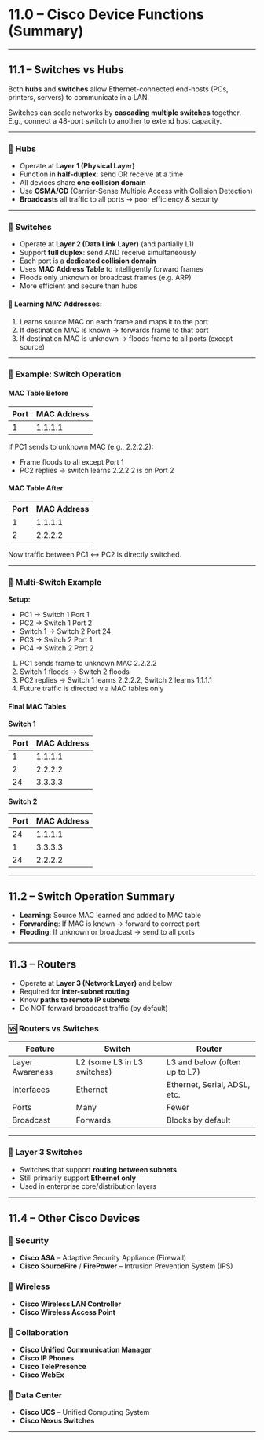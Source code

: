 # 11.0 – Cisco Device Functions (Summary)

---

## 11.1 – Switches vs Hubs

Both **hubs** and **switches** allow Ethernet-connected end-hosts (PCs, printers, servers) to communicate in a LAN.

Switches can scale networks by **cascading multiple switches** together. E.g., connect a 48-port switch to another to extend host capacity.

---

### 🔌 Hubs

- Operate at **Layer 1 (Physical Layer)**
- Function in **half-duplex**: send OR receive at a time
- All devices share **one collision domain**
- Use **CSMA/CD** (Carrier-Sense Multiple Access with Collision Detection)
- **Broadcasts** all traffic to all ports → poor efficiency & security

---

### 📶 Switches

- Operate at **Layer 2 (Data Link Layer)** (and partially L1)
- Support **full duplex**: send AND receive simultaneously
- Each port is a **dedicated collision domain**
- Uses **MAC Address Table** to intelligently forward frames
- Floods only unknown or broadcast frames (e.g. ARP)
- More efficient and secure than hubs

#### 🧠 Learning MAC Addresses:

1. Learns source MAC on each frame and maps it to the port
2. If destination MAC is known → forwards frame to that port
3. If destination MAC is unknown → floods frame to all ports (except source)

---

### 🧪 Example: Switch Operation

#### MAC Table Before

| Port | MAC Address |
|------|-------------|
| 1    | 1.1.1.1     |

If PC1 sends to unknown MAC (e.g., 2.2.2.2):
- Frame floods to all except Port 1
- PC2 replies → switch learns 2.2.2.2 is on Port 2

#### MAC Table After

| Port | MAC Address |
|------|-------------|
| 1    | 1.1.1.1     |
| 2    | 2.2.2.2     |

Now traffic between PC1 ↔ PC2 is directly switched.

---

### 🧪 Multi-Switch Example

**Setup:**

- PC1 → Switch 1 Port 1  
- PC2 → Switch 1 Port 2  
- Switch 1 → Switch 2 Port 24  
- PC3 → Switch 2 Port 1  
- PC4 → Switch 2 Port 2  

1. PC1 sends frame to unknown MAC 2.2.2.2  
2. Switch 1 floods → Switch 2 floods  
3. PC2 replies → Switch 1 learns 2.2.2.2, Switch 2 learns 1.1.1.1  
4. Future traffic is directed via MAC tables only

#### Final MAC Tables

**Switch 1**

| Port | MAC Address |
|------|-------------|
| 1    | 1.1.1.1     |
| 2    | 2.2.2.2     |
| 24   | 3.3.3.3     |

**Switch 2**

| Port | MAC Address |
|------|-------------|
| 24   | 1.1.1.1     |
| 1    | 3.3.3.3     |
| 24   | 2.2.2.2     |

---

## 11.2 – Switch Operation Summary

- **Learning**: Source MAC learned and added to MAC table
- **Forwarding**: If MAC is known → forward to correct port
- **Flooding**: If unknown or broadcast → send to all ports

---

## 11.3 – Routers

- Operate at **Layer 3 (Network Layer)** and below
- Required for **inter-subnet routing**
- Know **paths to remote IP subnets**
- Do NOT forward broadcast traffic (by default)

### 🆚 Routers vs Switches

| Feature         | Switch                     | Router                            |
|-----------------|----------------------------|------------------------------------|
| Layer Awareness | L2 (some L3 in L3 switches)| L3 and below (often up to L7)     |
| Interfaces      | Ethernet                   | Ethernet, Serial, ADSL, etc.       |
| Ports           | Many                       | Fewer                             |
| Broadcast       | Forwards                   | Blocks by default                 |

---

### 🧩 Layer 3 Switches

- Switches that support **routing between subnets**
- Still primarily support **Ethernet only**
- Used in enterprise core/distribution layers

---

## 11.4 – Other Cisco Devices

### 🔐 Security

- **Cisco ASA** – Adaptive Security Appliance (Firewall)
- **Cisco SourceFire** / **FirePower** – Intrusion Prevention System (IPS)

### 📡 Wireless

- **Cisco Wireless LAN Controller**
- **Cisco Wireless Access Point**

### 🤝 Collaboration

- **Cisco Unified Communication Manager**
- **Cisco IP Phones**
- **Cisco TelePresence**
- **Cisco WebEx**

### 🏢 Data Center

- **Cisco UCS** – Unified Computing System
- **Cisco Nexus Switches**

---

